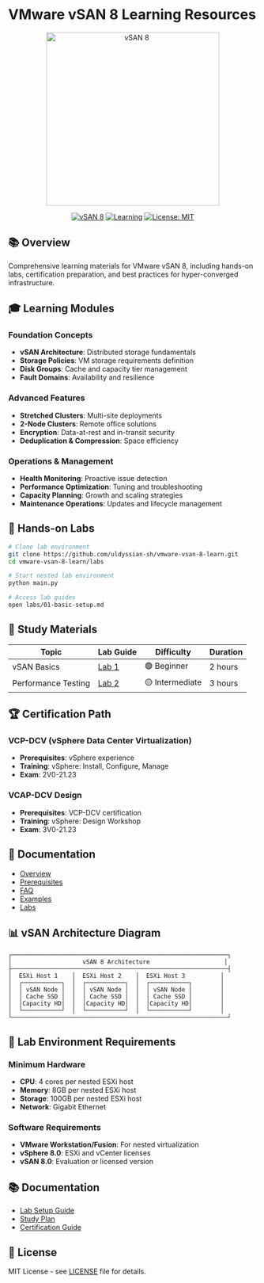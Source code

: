 # VMware vSAN 8 Learning Resources

<div align="center">
  <img src="https://www.vmware.com/content/dam/digitalmarketing/vmware/en/images/gallery/thumbnails/products/vmware-vsan-logo-tn.jpg" alt="vSAN 8" width="350"/>
  
  [![vSAN 8](https://img.shields.io/badge/vSAN-8.0-00A1C9.svg)](https://www.vmware.com/products/vsan.html)
  [![Learning](https://img.shields.io/badge/Learning-Resources-blue.svg)](https://www.vmware.com/education-services)
  [![License: MIT](https://img.shields.io/badge/License-MIT-yellow.svg)](https://opensource.org/licenses/MIT)
</div>

## 📚 Overview

Comprehensive learning materials for VMware vSAN 8, including hands-on labs, certification preparation, and best practices for hyper-converged infrastructure.

## 🎓 Learning Modules

### Foundation Concepts
- **vSAN Architecture**: Distributed storage fundamentals
- **Storage Policies**: VM storage requirements definition
- **Disk Groups**: Cache and capacity tier management
- **Fault Domains**: Availability and resilience

### Advanced Features
- **Stretched Clusters**: Multi-site deployments
- **2-Node Clusters**: Remote office solutions
- **Encryption**: Data-at-rest and in-transit security
- **Deduplication & Compression**: Space efficiency

### Operations & Management
- **Health Monitoring**: Proactive issue detection
- **Performance Optimization**: Tuning and troubleshooting
- **Capacity Planning**: Growth and scaling strategies
- **Maintenance Operations**: Updates and lifecycle management

## 🧪 Hands-on Labs

```bash
# Clone lab environment
git clone https://github.com/uldyssian-sh/vmware-vsan-8-learn.git
cd vmware-vsan-8-learn/labs

# Start nested lab environment
python main.py

# Access lab guides
open labs/01-basic-setup.md
```

## 📖 Study Materials

| Topic | Lab Guide | Difficulty | Duration |
|-------|-----------|------------|----------|
| vSAN Basics | [Lab 1](labs/01-basic-setup.md) | 🟢 Beginner | 2 hours |
| Performance Testing | [Lab 2](labs/02-performance-testing.md) | 🟡 Intermediate | 3 hours |

## 🏆 Certification Path

### VCP-DCV (vSphere Data Center Virtualization)
- **Prerequisites**: vSphere experience
- **Training**: vSphere: Install, Configure, Manage
- **Exam**: 2V0-21.23

### VCAP-DCV Design
- **Prerequisites**: VCP-DCV certification
- **Training**: vSphere: Design Workshop
- **Exam**: 3V0-21.23

## 📖 Documentation

- [Overview](docs/01-overview.md)
- [Prerequisites](docs/prerequisites.md)
- [FAQ](docs/faq.md)
- [Examples](examples/)
- [Labs](labs/)

## 📊 vSAN Architecture Diagram

```
┌─────────────────────────────────────────────────────────────┐
│                    vSAN 8 Architecture                     │
├─────────────────────────────────────────────────────────────┤
│  ESXi Host 1    │  ESXi Host 2    │  ESXi Host 3          │
│  ┌───────────┐  │  ┌───────────┐  │  ┌───────────┐        │
│  │ vSAN Node │  │  │ vSAN Node │  │  │ vSAN Node │        │
│  │ Cache SSD │  │  │ Cache SSD │  │  │ Cache SSD │        │
│  │Capacity HD│  │  │Capacity HD│  │  │Capacity HD│        │
│  └───────────┘  │  └───────────┘  │  └───────────┘        │
└─────────────────────────────────────────────────────────────┘
```

## 🔧 Lab Environment Requirements

### Minimum Hardware
- **CPU**: 4 cores per nested ESXi host
- **Memory**: 8GB per nested ESXi host
- **Storage**: 100GB per nested ESXi host
- **Network**: Gigabit Ethernet

### Software Requirements
- **VMware Workstation/Fusion**: For nested virtualization
- **vSphere 8.0**: ESXi and vCenter licenses
- **vSAN 8.0**: Evaluation or licensed version

## 📚 Documentation

- [Lab Setup Guide](https://github.com/uldyssian-sh/vmware-vsan-8-learn/wiki/Lab-Setup)
- [Study Plan](https://github.com/uldyssian-sh/vmware-vsan-8-learn/wiki/Study-Plan)
- [Certification Guide](https://github.com/uldyssian-sh/vmware-vsan-8-learn/wiki/Certification)

## 📄 License

MIT License - see [LICENSE](LICENSE) file for details.
